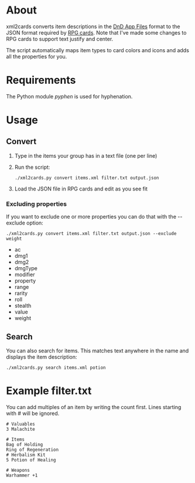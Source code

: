 # About

xml2cards converts item descriptions in the [DnD App Files](https://github.com/ceryliae/DnDAppFiles) format to the JSON
format required by [RPG cards](https://desktopman.github.io/rpg-cards/generator/generate.html). Note that I've made some
changes to RPG cards to support text justify and center.

The script automatically maps item types to card colors and icons and adds all the properties for you. 

# Requirements

The Python module *pyphen* is used for hyphenation.

# Usage

## Convert

1. Type in the items your group has in a text file (one per line)

2. Run the script:
   ```
   ./xml2cards.py convert items.xml filter.txt output.json
   ```

3. Load the JSON file in RPG cards and edit as you see fit

### Excluding properties

If you want to exclude one or more properties you can do that with the --exclude option:

```
./xml2cards.py convert items.xml filter.txt output.json --exclude weight
```

* ac
* dmg1
* dmg2
* dmgType
* modifier
* property
* range
* rarity
* roll
* stealth
* value
* weight

## Search

You can also search for items. This matches text anywhere in the name and displays the item description:

```
./xml2cards.py search items.xml potion
```

# Example filter.txt

You can add multiples of an item by writing the count first. Lines starting with # will be ignored.

```
# Valuables
3 Malachite

# Items
Bag of Holding
Ring of Regeneration
# Herbalism Kit
5 Potion of Healing

# Weapons
Warhammer +1
```